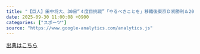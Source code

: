 ```yaml
---
title: "【巨人】田中将大、30日“４度目挑戦”「やるべきことを」移籍後東京Ｄ初勝利＆200勝へ泰然自若（日刊スポーツ） - Yahoo!ニュース"
date: 2025-09-30 11:00:08 +0900
categories: ["スポーツ"]
source: "https://www.google-analytics.com/analytics.js"
---
```


[出典はこちら](https://www.google-analytics.com/analytics.js)

